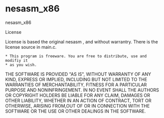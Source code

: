 # nesasm_x86
nesasm_x86

License

License is based the original nesasm , and without warrantry. There is the license source in main.c.

    * This program is freeware. You are free to distribute, use and modifiy it
    * as you wish. 

THE SOFTWARE IS PROVIDED "AS IS", WITHOUT WARRANTY OF ANY KIND, EXPRESS OR IMPLIED, INCLUDING BUT NOT LIMITED TO THE WARRANTIES OF MERCHANTABILITY, FITNESS FOR A PARTICULAR PURPOSE AND NONINFRINGEMENT. IN NO EVENT SHALL THE AUTHORS OR COPYRIGHT HOLDERS BE LIABLE FOR ANY CLAIM, DAMAGES OR OTHER LIABILITY, WHETHER IN AN ACTION OF CONTRACT, TORT OR OTHERWISE, ARISING FROM,OUT OF OR IN CONNECTION WITH THE SOFTWARE OR THE USE OR OTHER DEALINGS IN THE SOFTWARE.
